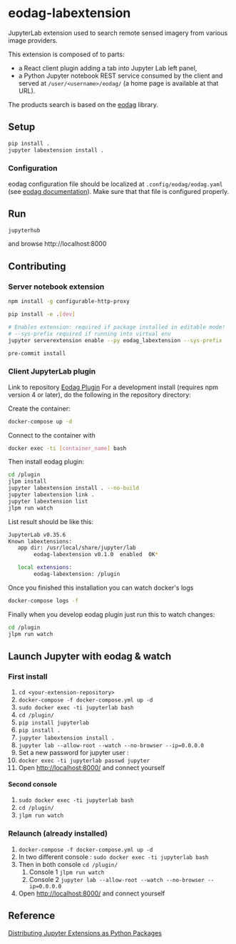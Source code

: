 # eodag-labextension

JupyterLab extension used to search remote sensed imagery from various image providers.

This extension is composed of to parts:

* a React client plugin adding a tab into Jupyter Lab left panel,
* a Python Jupyter notebook REST service consumed by the client and served at `/user/<username>/eodag/` (a home page is available at that URL).

The products search is based on the [eodag](https://eodag.readthedocs.io) library.

## Setup

```bash
pip install .
jupyter labextension install .
```

### Configuration

eodag configuration file should be localized at `.config/eodag/eodag.yaml` (see [eodag documentation](https://eodag.readthedocs.io/en/latest/intro.html?highlight=eodag.yml#how-to-configure-authentication-for-available-providers)).
Make sure that that file is configured properly.

## Run

```bash
jupyterhub
```

and browse http://localhost:8000

## Contributing

### Server notebook extension

```bash
npm install -g configurable-http-proxy

pip install -e .[dev]

# Enables extension: required if package installed in editable mode!
# --sys-prefix required if running into virtual env
jupyter serverextension enable --py eodag_labextension --sys-prefix

pre-commit install
```

### Client JupyterLab plugin

Link to repository [Eodag Plugin](https://odin.si.c-s.fr/plugins/git/ia3d-demo/eodag-labextension)
For a development install (requires npm version 4 or later), do the following in the repository directory:

Create the container:
```bash
docker-compose up -d
```

Connect to the container with 
```bash
docker exec -ti [container_name] bash
```

Then install eodag plugin:
```bash
cd /plugin
jlpm install
jupyter labextension install . --no-build
jupyter labextension link .
jupyter labextension list
jlpm run watch
```

List result should be like this:
```bash
JupyterLab v0.35.6
Known labextensions:
   app dir: /usr/local/share/jupyter/lab
        eodag-labextension v0.1.0  enabled  OK*

   local extensions:
        eodag-labextension: /plugin
```

Once you finished this installation you can watch docker's logs
```bash
docker-compose logs -f
```

Finally when you develop eodag plugin just run this to watch changes:
```bash
cd /plugin
jlpm run watch
```


## Launch Jupyter with eodag & watch

### First install

1. `cd <your-extension-repository>`
2. `docker-compose -f docker-compose.yml up -d`
3. `sudo docker exec -ti jupyterlab bash`
4. `cd /plugin/`
5. `pip install jupyterlab`
6. `pip install .`
7. `jupyter labextension install .`
8. `jupyter lab --allow-root --watch --no-browser --ip=0.0.0.0`
9. Set a new password for jupyter user :
10. `docker exec -ti jupyterlab passwd jupyter`
11. Open [http://localhost:8000/](http://localhost:8000/)  and connect yourself

#### Second console

1. `sudo docker exec -ti jupyterlab bash`
2. `cd /plugin/`
3. `jlpm run watch`

### Relaunch (already installed)

1. `docker-compose -f docker-compose.yml up -d`
2. In two different console : `sudo docker exec -ti jupyterlab bash` 
3. Then in both console `cd /plugin/`
     1. Console 1 `jlpm run watch`
     2. Console 2 `jupyter lab --allow-root --watch --no-browser --ip=0.0.0.0`
4. Open [http://localhost:8000/](http://localhost:8000/) and connect yourself

## Reference

[Distributing Jupyter Extensions as Python Packages](https://jupyter-notebook.readthedocs.io/en/latest/examples/Notebook/Distributing%20Jupyter%20Extensions%20as%20Python%20Packages.html#Distributing-Jupyter-Extensions-as-Python-Packages)
